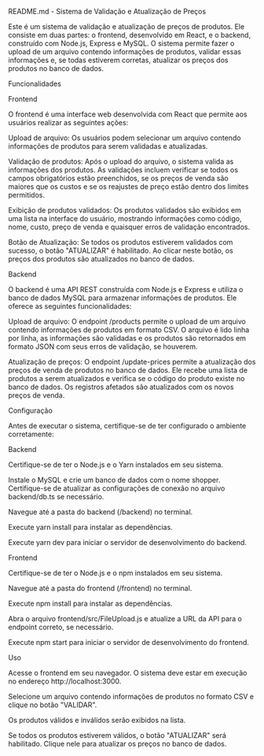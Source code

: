 README.md - Sistema de Validação e Atualização de Preços 

Este é um sistema de validação e atualização de preços de produtos. Ele consiste em duas partes: o frontend, desenvolvido em React, e o backend, construído com Node.js, Express e MySQL. O sistema permite fazer o upload de um arquivo contendo informações de produtos, validar essas informações e, se todas estiverem corretas, atualizar os preços dos produtos no banco de dados. 

Funcionalidades 

Frontend 

O frontend é uma interface web desenvolvida com React que permite aos usuários realizar as seguintes ações: 

Upload de arquivo: Os usuários podem selecionar um arquivo contendo informações de produtos para serem validadas e atualizadas. 

Validação de produtos: Após o upload do arquivo, o sistema valida as informações dos produtos. As validações incluem verificar se todos os campos obrigatórios estão preenchidos, se os preços de venda são maiores que os custos e se os reajustes de preço estão dentro dos limites permitidos. 

Exibição de produtos validados: Os produtos validados são exibidos em uma lista na interface do usuário, mostrando informações como código, nome, custo, preço de venda e quaisquer erros de validação encontrados. 

Botão de Atualização: Se todos os produtos estiverem validados com sucesso, o botão "ATUALIZAR" é habilitado. Ao clicar neste botão, os preços dos produtos são atualizados no banco de dados. 

Backend 

O backend é uma API REST construída com Node.js e Express e utiliza o banco de dados MySQL para armazenar informações de produtos. Ele oferece as seguintes funcionalidades: 

Upload de arquivo: O endpoint /products permite o upload de um arquivo contendo informações de produtos em formato CSV. O arquivo é lido linha por linha, as informações são validadas e os produtos são retornados em formato JSON com seus erros de validação, se houverem. 

Atualização de preços: O endpoint /update-prices permite a atualização dos preços de venda de produtos no banco de dados. Ele recebe uma lista de produtos a serem atualizados e verifica se o código do produto existe no banco de dados. Os registros afetados são atualizados com os novos preços de venda. 

 

Configuração 

Antes de executar o sistema, certifique-se de ter configurado o ambiente corretamente: 

 

Backend 

Certifique-se de ter o Node.js e o Yarn instalados em seu sistema. 

Instale o MySQL e crie um banco de dados com o nome shopper. Certifique-se de atualizar as configurações de conexão no arquivo backend/db.ts se necessário. 

Navegue até a pasta do backend (/backend) no terminal. 

Execute yarn install para instalar as dependências. 

Execute yarn dev para iniciar o servidor de desenvolvimento do backend. 

 

Frontend 

Certifique-se de ter o Node.js e o npm instalados em seu sistema. 

Navegue até a pasta do frontend (/frontend) no terminal. 

Execute npm install para instalar as dependências. 

Abra o arquivo frontend/src/FileUpload.js e atualize a URL da API para o endpoint correto, se necessário. 

Execute npm start para iniciar o servidor de desenvolvimento do frontend. 

Uso 

Acesse o frontend em seu navegador. O sistema deve estar em execução no endereço http://localhost:3000. 

Selecione um arquivo contendo informações de produtos no formato CSV e clique no botão "VALIDAR". 

Os produtos válidos e inválidos serão exibidos na lista. 

Se todos os produtos estiverem válidos, o botão "ATUALIZAR" será habilitado. Clique nele para atualizar os preços no banco de dados. 